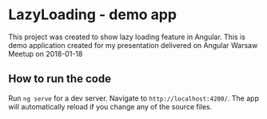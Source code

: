 # LazyLoading - demo app

This project was created to show lazy loading feature in Angular. This is demo application created for my presentation delivered on Angular Warsaw Meetup on 2018-01-18

## How to run the code

Run `ng serve` for a dev server. Navigate to `http://localhost:4200/`. The app will automatically reload if you change any of the source files.

